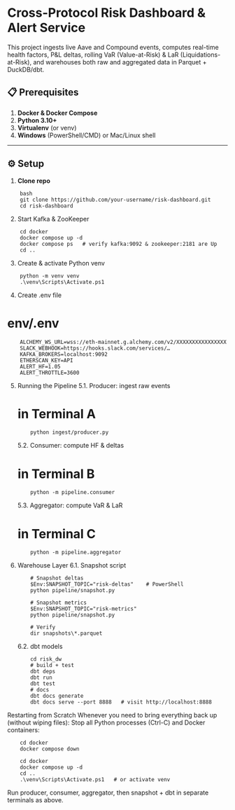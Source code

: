 # Cross-Protocol Risk Dashboard & Alert Service

This project ingests live Aave and Compound events, computes real-time health factors, P&L deltas, rolling VaR (Value-at-Risk) & LaR (Liquidations-at-Risk), and warehouses both raw and aggregated data in Parquet + DuckDB/dbt.


## 📋 Prerequisites

1. **Docker & Docker Compose**  
2. **Python 3.10+**  
3. **Virtualenv** (or venv)  
4. **Windows** (PowerShell/CMD) or Mac/Linux shell  

---

## ⚙️ Setup

1. **Clone repo**  
```
    bash
    git clone https://github.com/your-username/risk-dashboard.git
    cd risk-dashboard
```


2. Start Kafka & ZooKeeper
```
    cd docker
    docker compose up -d
    docker compose ps   # verify kafka:9092 & zookeeper:2181 are Up
    cd ..
```


3. Create & activate Python venv

```
    python -m venv venv
    .\venv\Scripts\Activate.ps1  
```



4. Create .env file
# env/.env
``` 
    ALCHEMY_WS_URL=wss://eth-mainnet.g.alchemy.com/v2/XXXXXXXXXXXXXXXX
    SLACK_WEBHOOK=https://hooks.slack.com/services/…
    KAFKA_BROKERS=localhost:9092
    ETHERSCAN_KEY=API
    ALERT_HF=1.05
    ALERT_THROTTLE=3600
```


5. Running the Pipeline
    5.1. Producer: ingest raw events
    # in Terminal A
    ```
        python ingest/producer.py
    ```

    5.2. Consumer: compute HF & deltas
    # in Terminal B
    ```
        python -m pipeline.consumer
    ```

    5.3. Aggregator: compute VaR & LaR
    # in Terminal C
    ```
        python -m pipeline.aggregator
    ```


6. Warehouse Layer
    6.1. Snapshot script
    ```
        # Snapshot deltas
        $Env:SNAPSHOT_TOPIC="risk-deltas"    # PowerShell
        python pipeline/snapshot.py

        # Snapshot metrics
        $Env:SNAPSHOT_TOPIC="risk-metrics"
        python pipeline/snapshot.py

        # Verify
        dir snapshots\*.parquet
    ```

    6.2. dbt models
    ```
        cd risk_dw
        # build + test
        dbt deps
        dbt run
        dbt test
        # docs
        dbt docs generate
        dbt docs serve --port 8888   # visit http://localhost:8888
    ```



Restarting from Scratch
Whenever you need to bring everything back up (without wiping files):
Stop all Python processes (Ctrl-C) and Docker containers:
```
    cd docker
    docker compose down
```
```
    cd docker
    docker compose up -d
    cd ..
    .\venv\Scripts\Activate.ps1   # or activate venv
```
Run producer, consumer, aggregator, then snapshot + dbt in separate terminals as above.